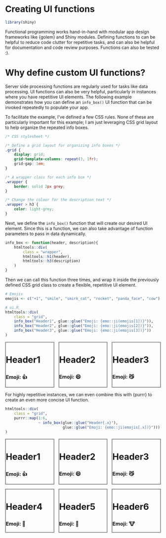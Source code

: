 Creating UI functions
================

``` r
library(shiny)
```

Functional programming works hand-in-hand with modular app design
frameworks like {golem} and Shiny modules. Defining functions to can be
helpful to reduce code clutter for repetitive tasks, and can also be
helpful for documentation and code review purposes. Functions can also
be tested :).

# Why define custom UI functions?

Server side processing functions are regularly used for tasks like data
processing. UI functions can also be very helpful, particularly in
instances where you have repetitive UI elements. The following example
demonstrates how you can define an `info_box()` UI function that can be
invoked repeatedly to populate your app.

To facilitate the example, I’ve defined a few CSS rules. None of these
are particularly important for this example; I am just leveraging CSS
grid layout to help organize the repeated info boxes.

``` css
/* CSS stylesheet */

/* Define a grid layout for organizing info boxes */
.grid {
    display: grid;
    grid-template-columns: repeat(3, 1fr);
    grid-gap: 1em;
}

/* A wrapper class for each info box */
.wrapper {
    border: solid 2px grey;
}

/* Change the colour for the description text */
.wrapper > h3 {
    color: light-grey;
}
```

<style type="text/css">
/* CSS stylesheet */

/* Define a grid layout for organizing info boxes */
.grid {
    display: grid;
    grid-template-columns: repeat(3, 1fr);
    grid-gap: 1em;
}

/* A wrapper class for each info box */
.wrapper {
    border: solid 2px grey;
}

/* Change the colour for the description text */
.wrapper > h3 {
    color: light-grey;
}
</style>

Next, we define the `info_box()` function that will create our desired
UI element. Since this is a function, we can also take advantage of
function parameters to pass in data dynamically.

``` r
info_box <- function(header, description){
    htmltools::div(
        class = "wrapper",
        htmltools::h1(header),
        htmltools::h3(description)
    )
}
```

Then we can call this function three times, and wrap it inside the
previously defined CSS grid class to create a flexible, repetitive UI
element.

``` r
# Emojis
emojis <- c("+1", "smile", "smirk_cat", "rocket", "panda_face", "cow")

# ui.R
htmltools::div(
    class = "grid",
    info_box("Header1", glue::glue("Emoji: {emo::ji(emojis[1])}")),
    info_box("Header2", glue::glue("Emoji: {emo::ji(emojis[2])}")),
    info_box("Header3", glue::glue("Emoji: {emo::ji(emojis[3])}"))
)
```

<!--html_preserve-->

<div class="grid">

<div class="wrapper">

<h1>

Header1

</h1>

<h3>

Emoji: 👍

</h3>

</div>

<div class="wrapper">

<h1>

Header2

</h1>

<h3>

Emoji: 😄

</h3>

</div>

<div class="wrapper">

<h1>

Header3

</h1>

<h3>

Emoji: 😼

</h3>

</div>

</div>

<!--/html_preserve-->

For highly repetitive instances, we can even combine this with {purrr}
to create an even more concise UI function.

``` r
htmltools::div(
    class = "grid",
    purrr::map(1:6,
               ~ info_box(glue::glue("Header{.x}"),
                          glue::glue("Emoji: {emo::ji(emojis[.x])}")))
)
```

<!--html_preserve-->

<div class="grid">

<div class="wrapper">

<h1>

Header1

</h1>

<h3>

Emoji: 👍

</h3>

</div>

<div class="wrapper">

<h1>

Header2

</h1>

<h3>

Emoji: 😄

</h3>

</div>

<div class="wrapper">

<h1>

Header3

</h1>

<h3>

Emoji: 😼

</h3>

</div>

<div class="wrapper">

<h1>

Header4

</h1>

<h3>

Emoji: 🚀

</h3>

</div>

<div class="wrapper">

<h1>

Header5

</h1>

<h3>

Emoji: 🐼

</h3>

</div>

<div class="wrapper">

<h1>

Header6

</h1>

<h3>

Emoji: 🐮

</h3>

</div>

</div>

<!--/html_preserve-->
